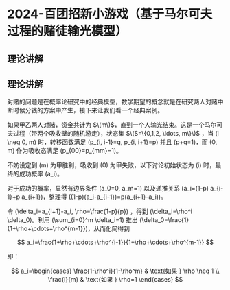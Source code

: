 # 2024-百团招新小游戏（基于马尔可夫过程的赌徒输光模型）
## 理论讲解

## 理论讲解

对赌的问题是在概率论研究中的经典模型，数学期望的概念就是在研究两人对赌中断时候分钱的方案中产生，接下来让我们看一个经典案例。

如果甲乙两人对赌，资金共计为 $\(m\)$，直到一个人输光结束。这是一个马尔可夫过程（带两个吸收壁的随机游走），状态集 $\(S=\{0,1,2, \ldots, m\}\)$ ，当 \(i \neq 0, m\) 时，转移函数满足 \(p_{i, i-1}=q, p_{i, i+1}=p\) 并且 \(p+q=1\)，而 \(0, m\) 作为吸收态满足 \(p_{00}=p_{mm}=1\)。

不妨设定到 \(m\) 为甲胜利，吸收到 \(0\) 为甲失败，以下讨论初始状态为 \(i\) 时，最终的成功概率 \(a_i\)。

对于成功的概率，显然有边界条件 \(a_0=0, a_m=1\) 以及递推关系 \(a_i=(1-p) a_{i-1}+p a_{i+1}\)，整理得 \((1-p)(a_i-a_{i-1})=p(a_{i+1}-a_i)\)。

令 \(\delta_i=a_{i+1}-a_i, \rho=\frac{1-p}{p}\) ，得到 \(\delta_i=\rho^i \delta_0\)。利用 \(\sum_{i=0}^m \delta_i=1\) 推出 \(\delta_0=\frac{1}{1+\rho+\cdots+\rho^{m-1}}\)，从而化简得到 

$$
a_i=\frac{1+\rho+\cdots+\rho^{i-1}}{1+\rho+\cdots+\rho^{m-1}} 
$$ 

即：

$$
a_i=\begin{cases}
\frac{1-\rho^i}{1-\rho^m} & \text{如果 } \rho \neq 1 \\
\frac{i}{m} & \text{如果 } \rho=1
\end{cases}
$$
